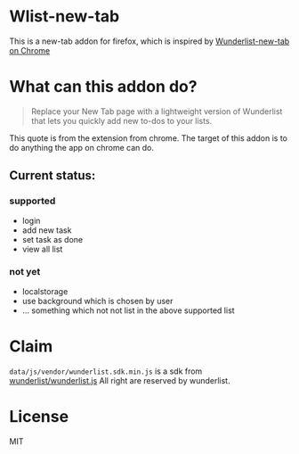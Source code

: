 # Wlist-new-tab

This is a new-tab addon for firefox, which is inspired by [Wunderlist-new-tab on Chrome](https://chrome.google.com/webstore/detail/wunderlist-new-tab/fgikemaeelgbhjnhnnahcpkjpafaeion)

# What can this addon do?

> Replace your New Tab page with a lightweight version of Wunderlist that lets
> you quickly add new to-dos to your lists.

This quote is from the extension from chrome. The target of this addon is to do
anything the app on chrome can do.

## Current status:

### supported
- login
- add new task
- set task as done
- view all list

### not yet
- localstorage
- use background which is chosen by user
- ... something which not not list in the above supported list

# Claim

`data/js/vendor/wunderlist.sdk.min.js` is a sdk from [wunderlist/wunderlist.js](https://github.com/wunderlist/wunderlist.js)
All right are reserved by wunderlist.

# License

MIT
